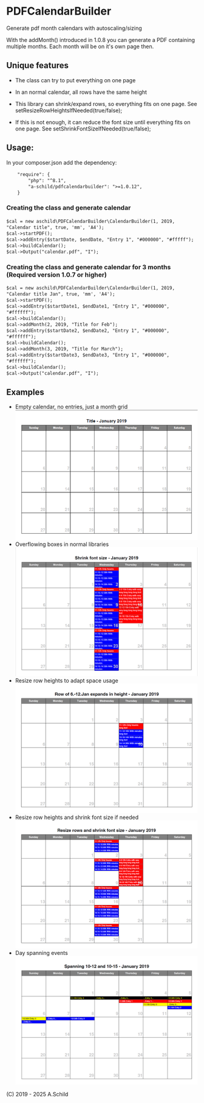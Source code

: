 # PDFCalendarBuilder
Generate pdf month calendars with autoscaling/sizing

With the addMonth() introduced in 1.0.8 you can generate a PDF containing
multiple months. Each month will be on it's own page then.

## Unique features
- The class can try to put everything on one page
- In an normal calendar, all rows have the same height
- This library can shrink/expand rows, so everything fits on one page.
See setResizeRowHeightsIfNeeded(true/false);

- If this is not enough, it can reduce the font size until everything fits on one page.
See setShrinkFontSizeIfNeeded(true/false);

## Usage:
In your composer.json add the dependency:

```
    "require": {
        "php": "^8.1",
        "a-schild/pdfcalendarbuilder": ">=1.0.12",
    }
```
### Creating the class and generate calendar
```
$cal = new aschild\PDFCalendarBuilder\CalendarBuilder(1, 2019, "Calendar title", true, 'mm', 'A4');
$cal->startPDF();
$cal->addEntry($startDate, $endDate, "Entry 1", "#000000", "#fffff");
$cal->buildCalendar();
$cal->Output("calendar.pdf", "I");
```

### Creating the class and generate calendar for 3 months (Required version 1.0.7 or higher)
```
$cal = new aschild\PDFCalendarBuilder\CalendarBuilder(1, 2019, "Calendar title Jan", true, 'mm', 'A4');
$cal->startPDF();
$cal->addEntry($startDate1, $endDate1, "Entry 1", "#000000", "#ffffff");
$cal->buildCalendar();
$cal->addMonth(2, 2019, "Title for Feb");
$cal->addEntry($startDate2, $endDate2, "Entry 1", "#000000", "#ffffff");
$cal->buildCalendar();
$cal->addMonth(3, 2019, "Title for March");
$cal->addEntry($startDate3, $endDate3, "Entry 1", "#000000", "#ffffff");
$cal->buildCalendar();
$cal->Output("calendar.pdf", "I");
```

## Examples
- Empty calendar, no entries, just a month grid
  ![Empty calendar ](doc/img/calendar-empty.png)
- Overflowing boxes in normal libraries
  ![Box overflow in normal calendars](doc/img/calendar-overflow.png)
- Resize row heights to adapt space usage
  ![Resize rows height](doc/img/calendar-resize-row2.png)
- Resize row heights and shrink font size if needed
  ![Resize rows and shrink font](doc/img/calendar-resize-rows-shrink-fontsize.png)
- Day spanning events
  ![Events which span days](doc/img/calendar-day-spanning.png)

(C) 2019 - 2025 A.Schild

